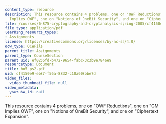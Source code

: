```yaml
---
content_type: resource
description: This resource contains 4 problems, one on "OWF Reductions", one on "GM
  Implies OWF", one on "Notions of OneBit Security", and one on "Ciphertext Expansion".
file: /courses/6-875-cryptography-and-cryptanalysis-spring-2005/cf4150e9eb87f56a8832c10a608bbe7d_ho5_ps2.pdf
file_type: application/pdf
learning_resource_types:
- Assignments
license: https://creativecommons.org/licenses/by-nc-sa/4.0/
ocw_type: OCWFile
parent_title: Assignments
parent_type: CourseSection
parent_uid: ef0236fd-b472-9654-fabc-3c3b9e7846e9
resourcetype: Document
title: ho5_ps2.pdf
uid: cf4150e9-eb87-f56a-8832-c10a608bbe7d
video_files:
  video_thumbnail_file: null
video_metadata:
  youtube_id: null
---
```

This resource contains 4 problems, one on "OWF Reductions", one on "GM Implies OWF", one on "Notions of OneBit Security", and one on "Ciphertext Expansion".
